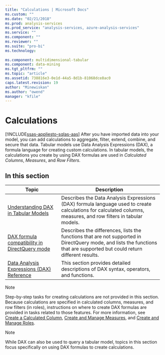 ```yaml
---
title: "Calculations | Microsoft Docs"
ms.custom: ""
ms.date: "02/21/2018"
ms.prod: analysis-services
ms.prod_service: "analysis-services, azure-analysis-services"
ms.service: ""
ms.component: ""
ms.reviewer: ""
ms.suite: "pro-bi"
ms.technology: 
  
ms.component: multidimensional-tabular
ms.component: data-mining
ms.tgt_pltfrm: ""
ms.topic: "article"
ms.assetid: 738816e3-0e1d-44a5-8d1b-81068dce8ac0
caps.latest.revision: 19
author: "Minewiskan"
ms.author: "owend"
manager: "kfile"
---
```

# Calculations 
[!INCLUDE[ssas-appliesto-sqlas-aas](../../includes/ssas-appliesto-sqlas-aas.md)]
  After you have imported data into your model, you can add calculations to aggregate, filter, extend, combine, and secure that data. Tabular models use Data Analysis Expressions (DAX), a formula language for creating custom calculations. In tabular models, the calculations you create by using DAX formulas are used in *Calculated Columns*, *Measures*, and *Row Filters*.  
  
## In this section  
  
|Topic|Description|  
|-----------|-----------------|  
|[Understanding DAX in Tabular Models](../../analysis-services/tabular-models/understanding-dax-in-tabular-models-ssas-tabular.md)|Describes the Data Analysis Expressions (DAX) formula language used to create calculations for calculated columns, measures, and row filters in tabular models.|  
|[DAX formula compatibility in DirectQuery mode](http://msdn.microsoft.com/en-us/981b6a68-434d-4db6-964e-d92f8eb3ee3e)|Describes the differences, lists the functions that are not supported in DirectQuery mode, and lists the functions that are supported but could return different results.|  
|[Data Analysis Expressions (DAX) Reference](http://msdn.microsoft.com/en-us/70a82136-0926-4a91-bcb3-e18e82593b0d)|This section provides detailed descriptions of DAX syntax, operators, and functions.|  
  
> [!NOTE]  
>  Step-by-step tasks for creating calculations are not provided in this section. Because calculations are specified in calculated columns, measures, and row filters (in roles), instructions on where to create DAX formulas are provided in tasks related to those features. For more information, see [Create a Calculated Column](../../analysis-services/tabular-models/ssas-calculated-columns-create-a-calculated-column.md), [Create and Manage Measures](../../analysis-services/tabular-models/create-and-manage-measures-ssas-tabular.md), and [Create and Manage Roles](../../analysis-services/tabular-models/create-and-manage-roles-ssas-tabular.md).  
  
> [!NOTE]  
>  While DAX can also be used to query a tabular model, topics in this section focus specifically on using DAX formulas to create calculations.  
  
  
